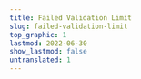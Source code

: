 ```yaml
---
title: Failed Validation Limit
slug: failed-validation-limit
top_graphic: 1
lastmod: 2022-06-30
show_lastmod: false
untranslated: 1
---
```



